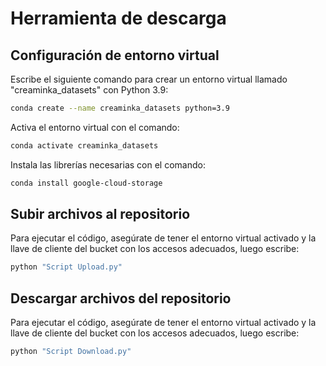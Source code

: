 # Herramienta de descarga
## Configuración de entorno virtual
Escribe el siguiente comando para crear un entorno virtual llamado "creaminka_datasets" con Python 3.9:
```bash
conda create --name creaminka_datasets python=3.9
```
Activa el entorno virtual con el comando:
```bash
conda activate creaminka_datasets
```
Instala las librerías necesarias con el comando:
```bash
conda install google-cloud-storage
```

## Subir archivos al repositorio
Para ejecutar el código, asegúrate de tener el entorno virtual activado y la llave de cliente del bucket con los accesos adecuados, luego escribe:
```bash
python "Script Upload.py"
```

## Descargar archivos del repositorio
Para ejecutar el código, asegúrate de tener el entorno virtual activado y la llave de cliente del bucket con los accesos adecuados, luego escribe:
```bash
python "Script Download.py"
```